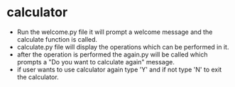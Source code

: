# calculator
- Run the welcome.py file it will prompt a welcome message and the calculate function is called.
- calculate.py file will display the operations which can be performed in it.
- after the operation is performed the again.py will be called which prompts a "Do you want to calculate again" message.
- if user wants to use calculator again type 'Y' and if not type 'N' to exit the calculator.
